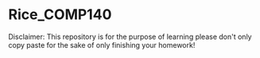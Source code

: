 # Rice_COMP140


Disclaimer: This repository is for the purpose of learning please don't only copy paste for the sake of only finishing your homework!
